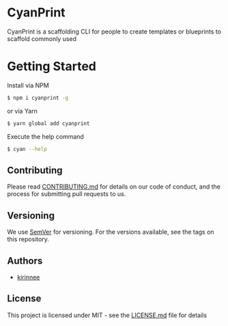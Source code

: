 # CyanPrint

CyanPrint is a scaffolding CLI for people to create templates or blueprints to scaffold commonly used 

# Getting Started

Install via NPM 
```bash
$ npm i cyanprint -g
```

or via Yarn
```bash
$ yarn global add cyanprint
```

Execute the help command 

```bash
$ cyan --help
```

## Contributing
Please read [CONTRIBUTING.md](CONTRIBUTING.MD) for details on our code of conduct, and the process for submitting pull requests to us.

## Versioning 
We use [SemVer](https://semver.org/) for versioning. For the versions available, see the tags on this repository.

## Authors
* [kirinnee](mailto:kirinnee@gmail.com) 

## License
This project is licensed under MIT - see the [LICENSE.md](LICENSE.MD) file for details